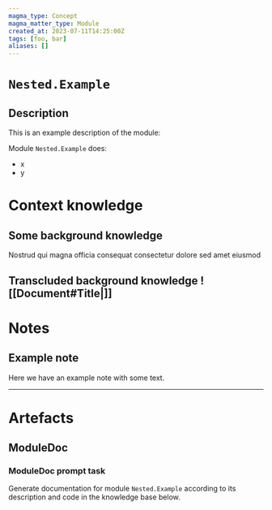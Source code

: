 ```yaml
---
magma_type: Concept
magma_matter_type: Module
created_at: 2023-07-11T14:25:00Z
tags: [foo, bar]
aliases: []
---
```

# `Nested.Example`

## Description

This is an example description of the module:

Module `Nested.Example` does:

- x
- y


# Context knowledge

<!--
This section should include background knowledge needed for the model to create a proper response, i.e. information it does know either because of the knowledge cut-off date or unpublished knowledge.

Write it down right here in a subsection or use a transclusion. If applicable, specify source information that the model can use to generate a reference in the response.
-->

## Some background knowledge

Nostrud qui magna officia consequat consectetur dolore sed amet eiusmod


## Transcluded background knowledge ![[Document#Title|]]


# Notes

## Example note

Here we have an example note with some text.

---



# Artefacts

## ModuleDoc

### ModuleDoc prompt task

Generate documentation for module `Nested.Example` according to its description and code in the knowledge base below.
